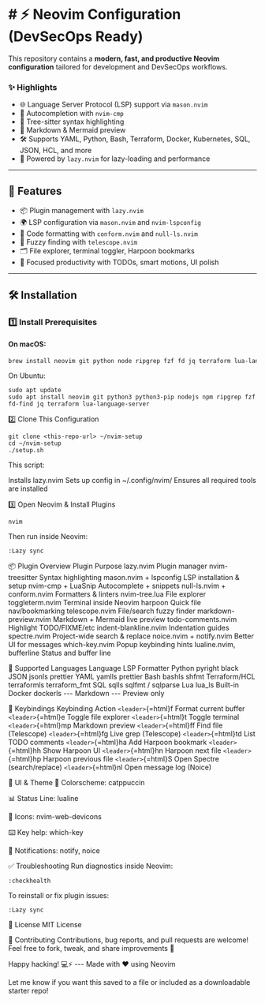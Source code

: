 # \# ⚡ Neovim Configuration (DevSecOps Ready)

This repository contains a **modern, fast, and productive Neovim
configuration** tailored for development and DevSecOps workflows.

### ✨ Highlights

-   🌐 Language Server Protocol (LSP) support via `mason.nvim`
-   🧠 Autocompletion with `nvim-cmp`
-   🌈 Tree-sitter syntax highlighting
-   📄 Markdown & Mermaid preview
-   🛠 Supports YAML, Python, Bash, Terraform, Docker, Kubernetes, SQL,
    JSON, HCL, and more
-   🚀 Powered by `lazy.nvim` for lazy-loading and performance

------------------------------------------------------------------------

## 🚀 Features

-   📦 Plugin management with `lazy.nvim`
-   🌍 LSP configuration via `mason.nvim` and `nvim-lspconfig`
-   🧱 Code formatting with `conform.nvim` and `null-ls.nvim`
-   🔎 Fuzzy finding with `telescope.nvim`
-   🗂 File explorer, terminal toggler, Harpoon bookmarks
-   🎯 Focused productivity with TODOs, smart motions, UI polish

------------------------------------------------------------------------

## 🛠 Installation

### 1️⃣ Install Prerequisites

#### On **macOS**:

``` bash
brew install neovim git python node ripgrep fzf fd jq terraform lua-language-server
```

On Ubuntu:

    sudo apt update
    sudo apt install neovim git python3 python3-pip nodejs npm ripgrep fzf fd-find jq terraform lua-language-server

2️⃣ Clone This Configuration

    git clone <this-repo-url> ~/nvim-setup
    cd ~/nvim-setup
    ./setup.sh

This script:

Installs lazy.nvim Sets up config in \~/.config/nvim/ Ensures all
required tools are installed

3️⃣ Open Neovim & Install Plugins

    nvim

Then run inside Neovim:

    :Lazy sync

📦 Plugin Overview Plugin Purpose lazy.nvim Plugin manager
nvim-treesitter Syntax highlighting mason.nvim + lspconfig LSP
installation & setup nvim-cmp + LuaSnip Autocomplete + snippets
null-ls.nvim + conform.nvim Formatters & linters nvim-tree.lua File
explorer toggleterm.nvim Terminal inside Neovim harpoon Quick file
nav/bookmarking telescope.nvim File/search fuzzy finder
markdown-preview.nvim Markdown + Mermaid live preview todo-comments.nvim
Highlight TODO/FIXME/etc indent-blankline.nvim Indentation guides
spectre.nvim Project-wide search & replace noice.nvim + notify.nvim
Better UI for messages which-key.nvim Popup keybinding hints
lualine.nvim, bufferline Status and buffer line

🧠 Supported Languages Language LSP Formatter Python pyright black JSON
jsonls prettier YAML yamlls prettier Bash bashls shfmt Terraform/HCL
terraformls terraform_fmt SQL sqlls sqlfmt / sqlparse Lua lua_ls
Built-in Docker dockerls --- Markdown --- Preview only

🎯 Keybindings Keybinding Action `<leader>`{=html}f Format current
buffer `<leader>`{=html}e Toggle file explorer `<leader>`{=html}t Toggle
terminal `<leader>`{=html}mp Markdown preview `<leader>`{=html}ff Find
file (Telescope) `<leader>`{=html}fg Live grep (Telescope)
`<leader>`{=html}td List TODO comments `<leader>`{=html}ha Add Harpoon
bookmark `<leader>`{=html}hh Show Harpoon UI `<leader>`{=html}hn Harpoon
next file `<leader>`{=html}hp Harpoon previous file `<leader>`{=html}S
Open Spectre (search/replace) `<leader>`{=html}nl Open message log
(Noice)

🎨 UI & Theme 🌈 Colorscheme: catppuccin

📊 Status Line: lualine

📂 Icons: nvim-web-devicons

⌨️ Key help: which-key

🔔 Notifications: notify, noice

✅ Troubleshooting Run diagnostics inside Neovim:

    :checkhealth

To reinstall or fix plugin issues:

    :Lazy sync

📜 License MIT License

🤝 Contributing Contributions, bug reports, and pull requests are
welcome! Feel free to fork, tweak, and share improvements 🚀

Happy hacking! 💻⚡ --- Made with ❤️ using Neovim

Let me know if you want this saved to a file or included as a
downloadable starter repo!
